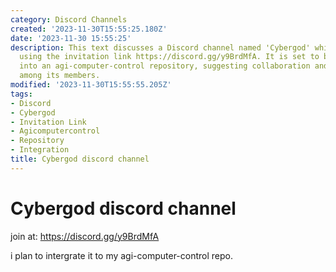```yaml
---
category: Discord Channels
created: '2023-11-30T15:55:25.180Z'
date: '2023-11-30 15:55:25'
description: This text discusses a Discord channel named 'Cybergod' which can be joined
  using the invitation link https://discord.gg/y9BrdMfA. It is set to be integrated
  into an agi-computer-control repository, suggesting collaboration and communication
  among its members.
modified: '2023-11-30T15:55:55.205Z'
tags:
- Discord
- Cybergod
- Invitation Link
- Agicomputercontrol
- Repository
- Integration
title: Cybergod discord channel
---
```


# Cybergod discord channel

join at: https://discord.gg/y9BrdMfA

i plan to intergrate it to my agi-computer-control repo.
